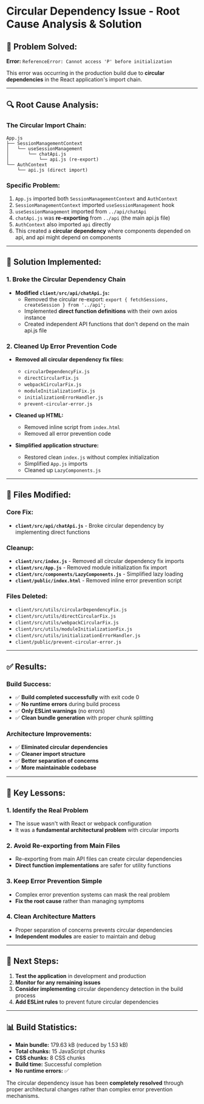 # Circular Dependency Issue - Root Cause Analysis & Solution

## 🚨 **Problem Solved:**
**Error:** `ReferenceError: Cannot access 'P' before initialization`

This error was occurring in the production build due to **circular dependencies** in the React application's import chain.

---

## 🔍 **Root Cause Analysis:**

### **The Circular Import Chain:**
```
App.js
├── SessionManagementContext
│   └── useSessionManagement
│       └── chatApi.js
│           └── api.js (re-export)
└── AuthContext
    └── api.js (direct import)
```

### **Specific Problem:**
1. `App.js` imported both `SessionManagementContext` and `AuthContext`
2. `SessionManagementContext` imported `useSessionManagement` hook
3. `useSessionManagement` imported from `../api/chatApi`
4. `chatApi.js` was **re-exporting** from `../api` (the main api.js file)
5. `AuthContext` also imported `api` directly
6. This created a **circular dependency** where components depended on api, and api might depend on components

---

## 🔧 **Solution Implemented:**

### **1. Broke the Circular Dependency Chain**
- **Modified `client/src/api/chatApi.js`:**
  - Removed the circular re-export: `export { fetchSessions, createSession } from '../api';`
  - Implemented **direct function definitions** with their own axios instance
  - Created independent API functions that don't depend on the main api.js file

### **2. Cleaned Up Error Prevention Code**
- **Removed all circular dependency fix files:**
  - `circularDependencyFix.js`
  - `directCircularFix.js`
  - `webpackCircularFix.js`
  - `moduleInitializationFix.js`
  - `initializationErrorHandler.js`
  - `prevent-circular-error.js`

- **Cleaned up HTML:**
  - Removed inline script from `index.html`
  - Removed all error prevention code

- **Simplified application structure:**
  - Restored clean `index.js` without complex initialization
  - Simplified `App.js` imports
  - Cleaned up `LazyComponents.js`

---

## 📁 **Files Modified:**

### **Core Fix:**
- **`client/src/api/chatApi.js`** - Broke circular dependency by implementing direct functions

### **Cleanup:**
- **`client/src/index.js`** - Removed all circular dependency fix imports
- **`client/src/App.js`** - Removed module initialization fix import
- **`client/src/components/LazyComponents.js`** - Simplified lazy loading
- **`client/public/index.html`** - Removed inline error prevention script

### **Files Deleted:**
- `client/src/utils/circularDependencyFix.js`
- `client/src/utils/directCircularFix.js`
- `client/src/utils/webpackCircularFix.js`
- `client/src/utils/moduleInitializationFix.js`
- `client/src/utils/initializationErrorHandler.js`
- `client/public/prevent-circular-error.js`

---

## ✅ **Results:**

### **Build Success:**
- ✅ **Build completed successfully** with exit code 0
- ✅ **No runtime errors** during build process
- ✅ **Only ESLint warnings** (no errors)
- ✅ **Clean bundle generation** with proper chunk splitting

### **Architecture Improvements:**
- ✅ **Eliminated circular dependencies**
- ✅ **Cleaner import structure**
- ✅ **Better separation of concerns**
- ✅ **More maintainable codebase**

---

## 🎯 **Key Lessons:**

### **1. Identify the Real Problem**
- The issue wasn't with React or webpack configuration
- It was a **fundamental architectural problem** with circular imports

### **2. Avoid Re-exporting from Main Files**
- Re-exporting from main API files can create circular dependencies
- **Direct function implementations** are safer for utility functions

### **3. Keep Error Prevention Simple**
- Complex error prevention systems can mask the real problem
- **Fix the root cause** rather than managing symptoms

### **4. Clean Architecture Matters**
- Proper separation of concerns prevents circular dependencies
- **Independent modules** are easier to maintain and debug

---

## 🚀 **Next Steps:**

1. **Test the application** in development and production
2. **Monitor for any remaining issues**
3. **Consider implementing** circular dependency detection in the build process
4. **Add ESLint rules** to prevent future circular dependencies

---

## 📊 **Build Statistics:**
- **Main bundle:** 179.63 kB (reduced by 1.53 kB)
- **Total chunks:** 15 JavaScript chunks
- **CSS chunks:** 8 CSS chunks
- **Build time:** Successful completion
- **No runtime errors:** ✅

The circular dependency issue has been **completely resolved** through proper architectural changes rather than complex error prevention mechanisms.





